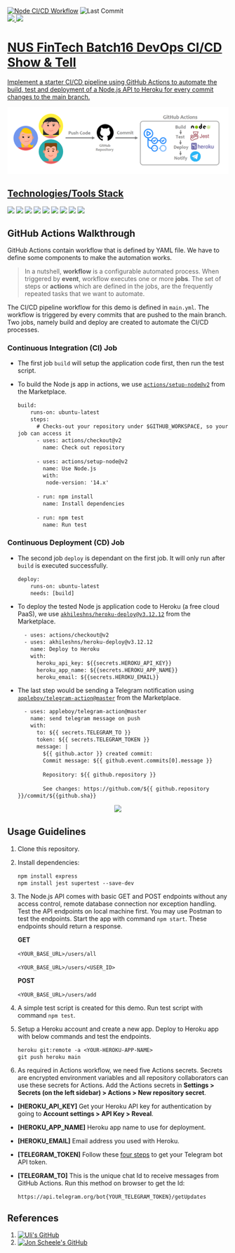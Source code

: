 [![Node CI/CD Workflow](https://github.com/eyanlim/github-action-cicd/actions/workflows/main.yml/badge.svg)](https://github.com/eyanlim/github-action-cicd/actions/workflows/main.yml)
![Last Commit](https://img.shields.io/github/last-commit/eyanlim/GitHub-Actions-CICD/main)<br>
<a href="https://eyan-nus-fintech-devops.herokuapp.com" target="_blank"><img src="https://img.shields.io/badge/-Heroku%20Site-430098?logo=heroku&logoColor=white&style=flat&label=Demo" height="25"/>
<a href="https://t.me/leydevopsproject" target="_blank"><img src="https://img.shields.io/badge/-Telegram%20Channel-26A5E4?logo=telegram&logoColor=white&style=flat&label=Demo" height="25"/>


# NUS FinTech Batch16 DevOps CI/CD Show & Tell
Implement a starter CI/CD pipeline using GitHub Actions to automate the build, test and deployment of a Node.js API to Heroku for every commit changes to the main branch.


![](img/devops_cicd1.png)



## Technologies/Tools Stack
[![](https://img.shields.io/badge/-Node.Js-e7e7e7?logo=Node.js&logoColor=339933&style=for-the-badge)](https://nodejs.org "Go to Node.js Official Site")
[![](https://img.shields.io/badge/-Express.Js-e7e7e7?logo=express&logoColor=000000&style=for-the-badge)](https://expressjs.com "Go to Express Official Site")
[![](https://img.shields.io/badge/-Postman-e7e7e7?logo=postman&logoColor=FF6C37&style=for-the-badge)](https://www.postman.com "Go to Postman Official Site")
[![](https://img.shields.io/badge/-Git-e7e7e7?logo=git&logoColor=F05032&style=for-the-badge)](https://git-scm.com "Go to Git Official Site")
[![](https://img.shields.io/badge/-GitHub-e7e7e7?logo=github&logoColor=181717&style=for-the-badge)](https://github.com "Go to GitHub Official Site")
[![](https://img.shields.io/badge/-GitHub%20Actions-e7e7e7?logo=githubactions&logoColor=2088FF&style=for-the-badge)](https://github.com/features/actions "Go to GitHub Actions page")
[![](https://img.shields.io/badge/-Jest-e7e7e7?logo=jest&logoColor=C21325&style=for-the-badge)](https://jestjs.io "Go to Jest Official Site")
[![](https://img.shields.io/badge/-Heroku-e7e7e7?logo=heroku&logoColor=430098&style=for-the-badge)](https://www.heroku.com "Go to Heroku Official Site")
[![](https://img.shields.io/badge/-Telegram-e7e7e7?logo=telegram&logoColor=26A5E4&style=for-the-badge)](https://web.telegram.org "Go to Telegram Official Site")




## GitHub Actions Walkthrough
GitHub Actions contain workflow that is defined by YAML file. We have to define some components to make the automation works.

> In a nutshell, <strong>workflow</strong> is a configurable automated process. When triggered by <strong>event</strong>, workflow executes one or more <strong>jobs</strong>. The set of steps or <strong>actions</strong> which are defined in the jobs, are the frequently repeated tasks that we want to automate.

The CI/CD pipeline workflow for this demo is defined in `main.yml`. The workflow is triggered by every commits that are pushed to the main branch. Two jobs, namely build and deploy are created to automate the CI/CD processes. 

### Continuous Integration (CI) Job
- The first job `build` will setup the application code first, then run the test script. 
- To build the Node js app in actions, we use [`actions/setup-node@v2`](https://github.com/actions/setup-node) from the Marketplace.

    ```
    build:
        runs-on: ubuntu-latest    
        steps:
          # Checks-out your repository under $GITHUB_WORKSPACE, so your job can access it
          - uses: actions/checkout@v2
            name: Check out repository      

          - uses: actions/setup-node@v2
            name: Use Node.js
            with:
             node-version: '14.x'                

          - run: npm install
            name: Install dependencies

          - run: npm test        
            name: Run test
    ```
  
### Continuous Deployment (CD) Job
- The second job `deploy` is dependant on the first job. It will only run after `build` is executed successfully.

    ```
    deploy:    
        runs-on: ubuntu-latest
        needs: [build]
    ```

- To deploy the tested Node js application code to Heroku (a free cloud PaaS), we use [`akhileshns/heroku-deploy@v3.12.12`](https://github.com/AkhileshNS/heroku-deploy) from the Marketplace.

    ```
      - uses: actions/checkout@v2
      - uses: akhileshns/heroku-deploy@v3.12.12
        name: Deploy to Heroku
        with:
          heroku_api_key: ${{secrets.HEROKU_API_KEY}}
          heroku_app_name: ${{secrets.HEROKU_APP_NAME}}
          heroku_email: ${{secrets.HEROKU_EMAIL}}
     ```

- The last step would be sending a Telegram notification using [`appleboy/telegram-action@master`](https://github.com/appleboy/telegram-action) from the Marketplace.
    
    ```
      - uses: appleboy/telegram-action@master
        name: send telegram message on push
        with:
          to: ${{ secrets.TELEGRAM_TO }}
          token: ${{ secrets.TELEGRAM_TOKEN }}
          message: |
            ${{ github.actor }} created commit:
            Commit message: ${{ github.event.commits[0].message }}
            
            Repository: ${{ github.repository }}
            
            See changes: https://github.com/${{ github.repository }}/commit/${{github.sha}}
    ```
     
     
<div align="center">
  
<a href=".github/workflows"><img src="https://img.shields.io/badge/Goto-GitHub%20Actions%20workflows-blue?logo=githubactions&logoColor=white&style=flat" height="30"/></a>
  
</div>

## Usage Guidelines
1. Clone this repository.
2. Install dependencies:
  
   ``` 
   npm install express
   npm install jest supertest --save-dev
   ```
  
3. The Node.js API comes with basic GET and POST endpoints without any access control, remote database connection nor exception handling. Test the API endpoints on local machine first. You may use Postman to test the endpoints. Start the app with command `npm start`. These endpoints should return a response.
  
     <strong>GET</strong>
  
     `<YOUR_BASE_URL>/users/all`
  
     `<YOUR_BASE_URL>/users/<USER_ID>`
      
     <strong>POST</strong>
  
     `<YOUR_BASE_URL>/users/add`
  
4. A simple test script is created for this demo. Run test script with command `npm test`.

5. Setup a Heroku account and create a new app. Deploy to Heroku app with below commands and test the endpoints.
  
   ```
   heroku git:remote -a <YOUR-HEROKU-APP-NAME>
   git push heroku main
   ```
  
6. As required in Actions workflow, we need five Actions secrets. Secrets are encrypted environment variables and all repository collaborators can use these secrets for Actions. Add the Actions secrets in <strong>Settings > Secrets (on the left sidebar) > Actions > New repository secret</strong>. 
  - <strong>[HEROKU_API_KEY]</strong> Get your Heroku API key for authentication by going to <strong>Account settings > API Key > Reveal</strong>.
  - <strong>[HEROKU_APP_NAME]</strong> Heroku app name to use for deployment.
  - <strong>[HEROKU_EMAIL]</strong> Email address you used with Heroku.
  - <strong>[TELEGRAM_TOKEN]</strong> Follow these [four steps](https://www.siteguarding.com/en/how-to-get-telegram-bot-api-token) to get your Telegram bot API token.
  - <strong>[TELEGRAM_TO]</strong> This is the unique chat Id to receive messages from GitHub Actions. Run this method on browser to get the Id:
    
    ```    
    https://api.telegram.org/bot{YOUR_TELEGRAM_TOKEN}/getUpdates    
    ```
    

## References
1. [![Uli's GitHub](https://img.shields.io/badge/-DevOps%20Course-blue?logo=github&logoColor=white&label=Uli%20Hitzel)](https://github.com/u1i/devops-course)
2. [![Jon Scheele's GitHub](https://img.shields.io/badge/-NUS%20Money%20Sample-blue?logo=github&logoColor=white&label=Jon%20Scheele)](https://github.com/jscheele/nusmoneysample)
